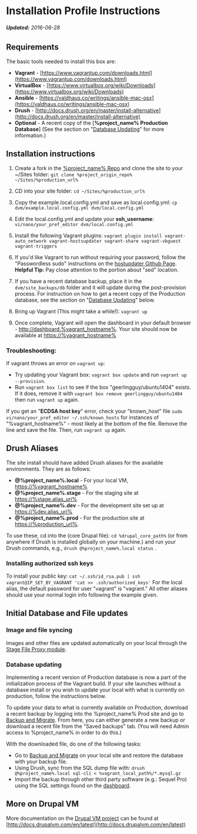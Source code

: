 Installation Profile Instructions
=================================
###### **Updated:** _2016-06-28_


## Requirements

The basic tools needed to install this box are:

* **Vagrant** - [https://www.vagrantup.com/downloads.html](https://www.vagrantup.com/downloads.html)
* **VirtualBox** - [https://www.virtualbox.org/wiki/Downloads](https://www.virtualbox.org/wiki/Downloads)
* **Ansible** - [https://valdhaus.co/writings/ansible-mac-osx](https://valdhaus.co/writings/ansible-mac-osx)
* **Drush** - [http://docs.drush.org/en/master/install-alternative](http://docs.drush.org/en/master/install-alternative)
* **Optional** - A recent copy of the [**%project_name% Production Database**] (See the section on "[Database Updating](#DB_Updates)" for more information.)


## Installation instructions

1. Create a fork in the [%project_name% Repo](%project_upstream_repo%) and clone the site to your ~/Sites folder: `git clone %project_origin_repo% ~/Sites/%production_url%`

2. CD into your site folder: `cd ~/Sites/%production_url%`

3. Copy the example.local.config.yml and save as local.config.yml: `cp dvm/example.local.config.yml dvm/local.config.yml`

4. Edit the local.config.yml and update your **ssh_username**: `vi/nano/your_pref_editor dvm/local.config.yml`

5. Install the following Vagrant plugins: `vagrant plugin install vagrant-auto_network vagrant-hostsupdater vagrant-share vagrant-vbguest vagrant-triggers`

6. If you'd like Vagrant to run without requiring your password, follow the "Passwordless sudo" instructions on the [hostupdater Github Page](https://github.com/cogitatio/vagrant-hostsupdater#passwordless-sudo). **Helpful Tip:** Pay close attention to the portion about "sed" location.

7. If you have a recent database backup, place it in the `dvm/site_backups/db` folder and it will update during the post-provision process. For instruction on how to get a recent copy of the Production database, see the section on "[Database Updating](#DB_Updates)" below.

8. Bring up Vagrant (This might take a while!): `vagrant up` 

9. Once complete, Vagrant will open the dashboard in your default browser - [http://dashboard.%vagrant_hostname%](http://dashboard.%vagrant_hostname%). Your site should now be available at [https://%vagrant_hostname%](https://%vagrant_hostname%)

### Troubleshooting: 

If vagrant throws an error on `vagrant up`: 

* Try updating your Vagrant box: `vagrant box update` and run `vagrant up --provision`.
* Run `vagrant box list` to see if the box "geerlingguy/ubuntu1404" exists. If it does, remove it with `vagrant box remove geerlingguy/ubuntu1404` then run `vagrant up` again.

If you get an "**ECDSA host key**" error, check your "known_host" file `sudo vi/nano/your_pref_editor ~/.ssh/known_hosts` for instances of "%vagrant_hostname%" - most likely at the bottom of the file. Remove the line and save the file. Then, run `vagrant up` again.


## Drush Aliases

The site install should have added Drush aliases for the available environments. They are as follows: 

* **@%project_name%.local** - For your local VM, [https://%vagrant_hostname%](https://%vagrant_hostname%)
* **@%project_name%.stage** - For the staging site at [https://%stage.alias_uri%](https://%stage.alias_uri%)
* **@%project_name%.dev** - For the development site set up at [https://%dev.alias_uri%](https://%dev.alias_uri%)
* **@%project_name%.prod** -  For the production site at [https://%production_url%](https://%production_url%).

To use these, cd into the (core Drupal file): `cd %drupal_core_path%` (or from anywhere if Drush is installed globally on your machine.) and run your Drush commands, e.g., `drush @%project_name%.local status` .


### Installing authorized ssh keys

To install your public key: `cat ~/.ssh/id_rsa.pub | ssh vagrant@IP_SET_BY_VAGRANT 'cat >> .ssh/authorized_keys'` For the local alias, the default password for user "vagrant" is "vagrant." All other aliases should use your normal login info following the example given. 


## Initial Database and File updates

### Image and file syncing

Images and other files are updated automatically on your local through the [Stage File Proxy module](https://www.drupal.org/project/stage_file_proxy).

### <a name="DB_Updates"></a> Database updating

Implementing a recent version of Production database is now a part of the initialization process of the Vagrant build. If your site launches without a database install or you wish to update your local with what is currently on production, follow the instructions below.

To update your data to what is currently available on Production, download a recent backup by logging into the %project_name% Prod site and go to [Backup and Migrate](https://%production_url%/admin/config/system/backup_migrate).
From here, you can either generate a new backup or download a recent file from the "Saved backups" tab. (You will need Admin access to %project_name% in order to do this.)

With the downloaded file, do one of the following tasks:

* Go to [Backup and Migrate](https://%vagrant_hostname%/admin/config/system/backup_migrate) on your local site and restore the database with your backup file.
* Using Drush, sync from the SQL dump file with: `drush @%project_name%.local sql-cli < %vagrant_local_path%/*.mysql.gz`
* Import the backup through other third party software (e.g.: Sequel Pro) using the SQL settings found on the [dashboard](http://dashboard.%vagrant_hostname%).


## More on Drupal VM

More documentation on the [Drupal VM project](http://www.drupalvm.com) can be found at [http://docs.drupalvm.com/en/latest](http://docs.drupalvm.com/en/latest)
